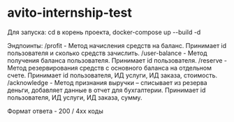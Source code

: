 # avito-internship-test
 
Для запуска: cd в корень проекта, docker-compose up --build -d

Эндпоинты:
/profit - Метод начисления средств на баланс. Принимает id пользователя и сколько средств зачислить.
/user-balance - Метод получения баланса пользователя. Принимает id пользователя.
/reserve - Метод резервирования средств с основного баланса на отдельном счете. Принимает id пользователя, ИД услуги, ИД заказа, стоимость.
/acknowledge - Метод признания выручки – списывает из резерва деньги, добавляет данные в отчет для бухгалтерии. Принимает id пользователя, ИД услуги, ИД заказа, сумму.

Формат ответа - 200 / 4xx коды